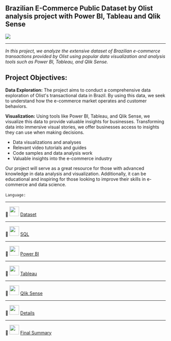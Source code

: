 ## Brazilian E-Commerce Public Dataset by Olist analysis project with Power BI, Tableau and Qlik Sense

![](Untitled.png)

---
*In this project, we analyze the extensive dataset of Brazilian e-commerce transactions provided by Olist using popular data visualization and analysis tools such as Power BI, Tableau, and Qlik Sense.*

## Project Objectives:

**Data Exploration:** The project aims to conduct a comprehensive data exploration of Olist's transactional data in Brazil. By using this data, we seek to understand how the e-commerce market operates and customer behaviors.

**Visualization:** Using tools like Power BI, Tableau, and Qlik Sense, we visualize this data to provide valuable insights for businesses. Transforming data into immersive visual stories, we offer businesses access to insights they can use when making decisions.

- Data visualizations and analyses
- Relevant video tutorials and guides
- Code samples and data analysis work
- Valuable insights into the e-commerce industry

Our project will serve as a great resource for those with advanced knowledge in data analysis and visualization. Additionally, it can be educational and inspiring for those looking to improve their skills in e-commerce and data science.

`Language:` <img src="https://upload.wikimedia.org/wikipedia/commons/b/bb/Turkey_flag_300.png" width="25" height="15" />

---
🔵 
<img src="https://cdn3.iconfinder.com/data/icons/logos-and-brands-adobe/512/189_Kaggle-512.png" width="30" height="30" />
[Dataset](https://www.kaggle.com/datasets/olistbr/brazilian-ecommerce "Dataset")

---

🔵 
<img src="https://www.freeiconspng.com/thumbs/sql-server-icon-png/sql-server-icon-png-29.png" width="30" height="30" />
[SQL](https://drive.google.com/drive/folders/1tiISS_-ylyenGsAQZ0rr9-LtaX39ZUW9 "SQL Part" )

---

🔵 
<img src="https://www.pngmart.com/files/23/Power-Bi-Logo-PNG-File.png" width="30" height="30" />
[Power BI](https://drive.google.com/drive/folders/1VOi7QaWVFB26R90xddzj2A4cVawJYZf5 "Power BI Part")

---

🔵 
<img src="https://www.svgrepo.com/show/354428/tableau-icon.svg" width="30" height="30" />
[Tableau](https://drive.google.com/drive/folders/17Iq2G0yxQxduJhKsHeOS4zgsYoGk3lm_ "Tableau Part")

---

🔵 
<img src="https://creazilla-store.fra1.digitaloceanspaces.com/icons/3256983/file-type-qlikview-icon-md.png" width="30" height="30" />
[Qlik Sense](https://drive.google.com/drive/folders/1LeDgFcogKOq6TryXx8AuLODOs78Zojdq "Qlik Sense Part")

---

🔵 
<img src="https://icones.pro/wp-content/uploads/2021/03/icone-pdf-symbole-png-rouge.png" width="30" height="30" />
[Details](https://drive.google.com/file/d/1tr4nkhX4Tn0q4EKuMmLwmC1UullDuQej/view?usp=sharing "Info")

---

🔵 
<img src="https://icones.pro/wp-content/uploads/2021/03/icone-mp4-symbole-png-rouge.png" width="30" height="30" />
[Final Summary](https://drive.google.com/file/d/1J4huevKEF_dRnHplU96-XpiK-s3aaeqS/view?usp=drive_link "Final Summary")
